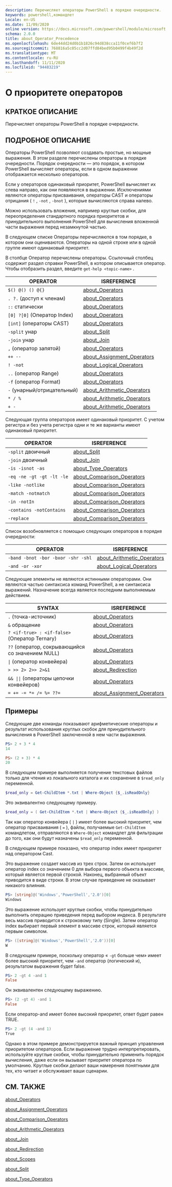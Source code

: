 ```yaml
---
description: Перечисляет операторы PowerShell в порядке очередности.
keywords: powershell,командлет
Locale: en-US
ms.date: 11/09/2020
online version: https://docs.microsoft.com/powershell/module/microsoft.powershell.core/about/about_operator_precedence?view=powershell-7.1&WT.mc_id=ps-gethelp
schema: 2.0.0
title: about_Operator_Precedence
ms.openlocfilehash: 6de44dd24d0b1b1826c94d838cca11f0cef6b7f2
ms.sourcegitcommit: 768816a5c05cc2d07ffd84bed95b0499f4b49f2d
ms.translationtype: MT
ms.contentlocale: ru-RU
ms.lasthandoff: 11/11/2020
ms.locfileid: "94483219"
---
```

# <a name="about-operator-precedence"></a>О приоритете операторов

## <a name="short-description"></a>КРАТКОЕ ОПИСАНИЕ
Перечисляет операторы PowerShell в порядке очередности.

## <a name="long-description"></a>ПОДРОБНОЕ ОПИСАНИЕ

Операторы PowerShell позволяют создавать простые, но мощные выражения. В этом разделе перечислены операторы в порядке очередности. Порядок очередности — это порядок, в котором PowerShell вычисляет операторы, если в одном выражении отображается несколько операторов.

Если у операторов одинаковый приоритет, PowerShell вычисляет их слева направо, как они появляются в выражении. Исключениями являются операторы присваивания, операторы CAST и операторы отрицания ( `!` , `-not` , `-bnot` ), которые вычисляются справа налево.

Можно использовать вложения, например круглые скобки, для переопределения стандартного порядка приоритетов и принудительного выполнения PowerShell для вычисления вложенной части выражения перед незамкнутой частью.

В следующем списке Операторы перечисляются в том порядке, в котором они оцениваются. Операторы на одной строке или в одной группе имеют одинаковый приоритет.

В столбце Оператор перечислены операторы. Ссылочный столбец содержит раздел справки PowerShell, в котором описывается оператор. Чтобы отобразить раздел, введите `get-help <topic-name>` .

|         OPERATOR         |           ISREFERENCE            |
| ------------------------ | ------------------------------ |
| `$() @() () @{}`         | [about_Operators][]            |
| `. ?.` (доступ к членам)   | [about_Operators][]            |
| `::` статически            | [about_Operators][]            |
| `[0] ?[0]` (Оператор Index) | [about_Operators][]         |
| `[int]` (операторы CAST) | [about_Operators][]            |
| `-split` унар         | [about_Split][]                |
| `-join` унар          | [about_Join][]                 |
| `,` (оператор запятой)     | [about_Operators][]            |
| `++ --`                  | [about_Assignment_Operators][] |
| `! -not`                 | [about_Logical_Operators][]    |
| `..` (оператор Range)    | [about_Operators][]            |
| `-f` (оператор Format)   | [about_Operators][]            |
| `-` (унарный/отрицательный)     | [about_Arithmetic_Operators][] |
| `* / %`                  | [about_Arithmetic_Operators][] |
| `+ -`                    | [about_Arithmetic_Operators][] |

Следующая группа операторов имеет одинаковый приоритет. С учетом регистра и без учета регистра одни и те же варианты имеют одинаковый приоритет.

|         OPERATOR          |           ISREFERENCE            |
| ------------------------- | ------------------------------ |
| `-split` двоичный         | [about_Split][]                |
| `-join` двоичный          | [about_Join][]                 |
| `-is -isnot -as`          | [about_Type_Operators][]       |
| `-eq -ne -gt -gt -lt -le` | [about_Comparison_Operators][] |
| `-like -notlike`          | [about_Comparison_Operators][] |
| `-match -notmatch`        | [about_Comparison_Operators][] |
| `-in -notIn`              | [about_Comparison_Operators][] |
| `-contains -notContains`  | [about_Comparison_Operators][] |
| `-replace`                | [about_Comparison_Operators][] |

Список возобновляется с помощью следующих операторов в порядке очередности:

|                OPERATOR                 |           ISREFERENCE            |
| --------------------------------------- | ------------------------------ |
| `-band -bnot -bor -bxor -shr -shl`      | [about_Arithmetic_Operators][] |
| `-and -or -xor`                         | [about_Logical_Operators][]    |

Следующие элементы не являются истинными операторами. Они являются частью синтаксиса команд PowerShell, а не синтаксиса выражений. Назначение всегда является последним выполняемым действием.

|                SYNTAX                   |           ISREFERENCE            |
| --------------------------------------- | ------------------------------ |
| `.` (точка-источник)                        | [about_Operators][]            |
| `&` обращение                              | [about_Operators][]            |
| `? <if-true> : <if-false>` (Оператор Ternary) | [about_Operators][]      |
| `??` (оператор, сокрывающийся со значением NULL)            | [about_Operators][]            |
| <code>&#124;</code> (оператор конвейера) | [about_Operators][]            |
| `> >> 2> 2>> 2>&1`                      | [about_Redirection][]          |
| <code>&& &#124;&#124;</code> (операторы цепочки конвейеров) | [about_Operators][] |
| `= += -= *= /= %= ??=`                  | [about_Assignment_Operators][] |

## <a name="examples"></a>Примеры

Следующие две команды показывают арифметические операторы и результат использования круглых скобок для принудительного вычисления в PowerShell заключенной в нем части выражения.

```powershell
PS> 2 + 3 * 4
14

PS> (2 + 3) * 4
20
```

В следующем примере выполняется получение текстовых файлов только для чтения из локального каталога и их сохранение в `$read_only` переменной.

```powershell
$read_only = Get-ChildItem *.txt | Where-Object {$_.isReadOnly}
```

Это эквивалентно следующему примеру.

```powershell
$read_only = ( Get-ChildItem *.txt | Where-Object {$_.isReadOnly} )
```

Так как оператор конвейера ( `|` ) имеет более высокий приоритет, чем оператор присваивания ( `=` ), файлы, получаемые `Get-ChildItem` командлетом, отправляются в `Where-Object` командлет для фильтрации до того, как они будут назначены `$read_only` переменной.

В следующем примере показано, что оператор index имеет приоритет над оператором Cast.

Это выражение создает массив из трех строк. Затем он использует оператор index со значением 0 для выбора первого объекта в массиве, который является первой строкой. Наконец, выбранный объект приводится в виде строки. В этом случае приведение не оказывает никакого влияния.

```powershell
PS> [string]@('Windows','PowerShell','2.0')[0]
Windows
```

Это выражение использует круглые скобки, чтобы принудительно выполнить операцию приведения перед выбором индекса. В результате весь массив приводится к строковому типу (Single). Затем оператор index выбирает первый элемент в массиве строк, который является первым символом.

```powershell
PS> ([string]@('Windows','PowerShell','2.0'))[0]
W
```

В следующем примере, поскольку оператор « `-gt` больше чем» имеет более высокий приоритет, чем `-and` оператор (логический и), результатом выражения будет false.

```powershell
PS> 2 -gt 4 -and 1
False
```

Он эквивалентен следующему выражению.

```powershell
PS> (2 -gt 4) -and 1
False
```

Если оператор-and имеет более высокий приоритет, ответ будет равен TRUE.

```powershell
PS> 2 -gt (4 -and 1)
True
```

Однако в этом примере демонстрируется важный принцип управления приоритетом операторов. Если выражение трудно интерпретировать, используйте круглые скобки, чтобы принудительно применить порядок вычисления, даже если он вызывает приоритет оператора по умолчанию. Круглые скобки делают ваши намерения понятными для тех, кто читает и обслуживает ваши сценарии.

## <a name="see-also"></a>СМ. ТАКЖЕ

[about_Operators][]

[about_Assignment_Operators][]

[about_Comparison_Operators][]

[about_Arithmetic_Operators][]

[about_Join][]

[about_Redirection][]

[about_Scopes][]

[about_Split][]

[about_Type_Operators][]

<!-- reference links -->
[about_Arithmetic_Operators]: about_Arithmetic_Operators.md
[about_Assignment_Operators]: about_Assignment_Operators.md
[about_Comparison_Operators]: about_Comparison_Operators.md
[about_Join]: about_Join.md
[about_Logical_Operators]: about_logical_operators.md
[about_Operators]: about_Operators.md
[about_Redirection]: about_Redirection.md
[about_Scopes]: about_Scopes.md
[about_Split]: about_Split.md
[about_Type_Operators]: about_Type_Operators.md
